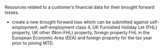 Resources related to a customer’s financial data for their brought forward losses.

* create a new brought forward loss which can be submitted against self-employment, self-employment class 4, UK Furnished Holiday Let (FHL) property, UK other (Non-FHL) property, foreign property FHL in the European Economic Area (EEA) and foreign property for the tax year prior to joining MTD.